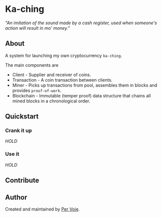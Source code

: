 # Ka-ching

*"An imitation of the sound made by a cash register, used when someone's action will result in mo' money."*

## About

A system for launching my own cryptocurrency `ka-ching`.

The main components are
- Client - Supplier and receiver of coins.
- Transaction - A coin transaction between clients.
- Miner - Picks up transactions from pool, assembles them in blocks and provides `proof-of-work`.
- Blockchain - Immutable (temper proof) data structure that chains all mined blocks in a chronological order.

## Quickstart

### Crank it up

*HOLD*

### Use it

*HOLD*

## Contribute

## Author
Created and maintained by [Per Voie](https://github.com/tovop).